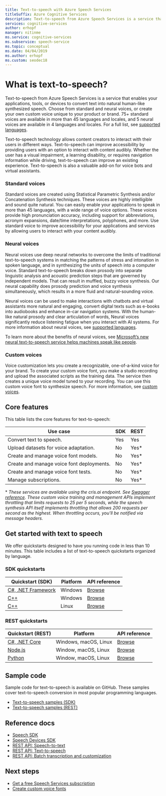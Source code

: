 ```yaml
---
title: Text-to-speech with Azure Speech Services
titleSuffix: Azure Cognitive Services
description: Text-to-speech from Azure Speech Services is a service that enables your applications, tools, or devices to convert text into natural human-like synthesized speech. Choose from standard and neural voices, or create your own custom voice unique to your product or brand. 75+ standard voices are available in more than 45 languages and locales, and 5 neural voices are available in 4 languages and locales.
services: cognitive-services
author: erhopf
manager: nitinme
ms.service: cognitive-services
ms.subservice: speech-service
ms.topic: conceptual
ms.date: 04/04/2019
ms.author: erhopf
ms.custom: seodec18
---
```


# What is text-to-speech?

Text-to-speech from Azure Speech Services is a service that enables your applications, tools, or devices to convert text into natural human-like synthesized speech. Choose from standard and neural voices, or create your own custom voice unique to your product or brand. 75+ standard voices are available in more than 45 languages and locales, and 5 neural voices are available in 4 languages and locales. For a full list, see [supported languages](language-support.md#text-to-speech).

Text-to-speech technology allows content creators to interact with their users in different ways. Text-to-speech can improve accessibility by providing users with an option to interact with content audibly. Whether the user has a visual impairment, a learning disability, or requires navigation information while driving, text-to-speech can improve an existing experience. Text-to-speech is also a valuable add-on for voice bots and virtual assistants.

### Standard voices

Standard voices are created using Statistical Parametric Synthesis and/or Concatenation Synthesis techniques. These voices are highly intelligible and sound quite natural. You can easily enable your applications to speak in more than 45 languages, with a wide range of voice options. These voices provide high pronunciation accuracy, including support for abbreviations, acronym expansions, date/time interpretations, polyphones, and more. Use standard voice to improve accessibility for your applications and services by allowing users to interact with your content audibly.

### Neural voices

Neural voices use deep neural networks to overcome the limits of traditional text-to-speech systems in matching the patterns of stress and intonation in spoken language, and in synthesizing the units of speech into a computer voice. Standard text-to-speech breaks down prosody into separate linguistic analysis and acoustic prediction steps that are governed by independent models. That can result in muffled, buzzy voice synthesis. Our neural capability does prosody prediction and voice synthesis simultaneously, which results in a more fluid and natural-sounding voice.

Neural voices can be used to make interactions with chatbots and virtual assistants more natural and engaging, convert digital texts such as e-books into audiobooks and enhance in-car navigation systems. With the human-like natural prosody and clear articulation of words, Neural voices significantly reduce listening fatigue when you interact with AI systems. For more information about neural voices, see [supported languages](language-support.md#text-to-speech).

To learn more about the benefits of neural voices, see [Microsoft’s new neural text-to-speech service helps machines speak like people](https://azure.microsoft.com/blog/microsoft-s-new-neural-text-to-speech-service-helps-machines-speak-like-people/).

### Custom voices

Voice customization lets you create a recognizable, one-of-a-kind voice for your brand. To create your custom voice font, you make a studio recording and upload the associated scripts as the training data. The service then creates a unique voice model tuned to your recording. You can use this custom voice font to synthesize speech. For more information, see [custom voices](how-to-customize-voice-font.md).

## Core features

This table lists the core features for text-to-speech:

| Use case | SDK | REST |
|----------|-----|------|
| Convert text to speech. | Yes | Yes |
| Upload datasets for voice adaptation. | No | Yes\* |
| Create and manage voice font models. | No | Yes\* |
| Create and manage voice font deployments. | No | Yes\* |
| Create and manage voice font tests. | No | Yes\* |
| Manage subscriptions. | No | Yes\* |

\* *These services are available using the cris.ai endpoint. See [Swagger reference](https://westus.cris.ai/swagger/ui/index). These custom voice training and management APIs implement throttling that limits requests to 25 per 5 seconds, while the speech synthesis API itself implements throttling that allows 200 requests per second as the highest. When throttling occurs, you'll be notified via message headers.*

## Get started with text to speech

We offer quickstarts designed to have you running code in less than 10 minutes. This table includes a list of text-to-speech quickstarts organized by language.

### SDK quickstarts

| Quickstart (SDK) | Platform | API reference |
|------------|----------|---------------|
| [C#, .NET Framework](quickstart-text-to-speech-dotnet-windows.md) | Windows | [Browse](https://aka.ms/csspeech/csharpref) |
| [C++](quickstart-text-to-speech-cpp-windows.md) | Windows | [Browse](https://aka.ms/csspeech/cppref) |
| [C++](quickstart-text-to-speech-cpp-linux.md) | Linux | [Browse](https://aka.ms/csspeech/cppref) |

### REST quickstarts

| Quickstart (REST) | Platform | API reference |
|------------|----------|---------------|
| [C#, .NET Core](quickstart-dotnet-text-to-speech.md) | Windows, macOS, Linux | [Browse](https://docs.microsoft.com/azure/cognitive-services/speech-service/rest-apis) |
| [Node.js](quickstart-nodejs-text-to-speech.md) | Window, macOS, Linux | [Browse](https://docs.microsoft.com/azure/cognitive-services/speech-service/rest-apis) |
| [Python](quickstart-python-text-to-speech.md) | Window, macOS, Linux | [Browse](https://docs.microsoft.com/azure/cognitive-services/speech-service/rest-apis) |

## Sample code

Sample code for text-to-speech is available on GitHub. These samples cover text-to-speech conversion in most popular programming languages.

* [Text-to-speech samples (SDK)](https://github.com/Azure-Samples/cognitive-services-speech-sdk)
* [Text-to-speech samples (REST)](https://github.com/Azure-Samples/Cognitive-Speech-TTS)

## Reference docs

* [Speech SDK](speech-sdk-reference.md)
* [Speech Devices SDK](speech-devices-sdk.md)
* [REST API: Speech-to-text](rest-speech-to-text.md)
* [REST API: Text-to-speech](rest-text-to-speech.md)
* [REST API: Batch transcription and customization](https://westus.cris.ai/swagger/ui/index)

## Next steps

* [Get a free Speech Services subscription](get-started.md)
* [Create custom voice fonts](how-to-customize-voice-font.md)
